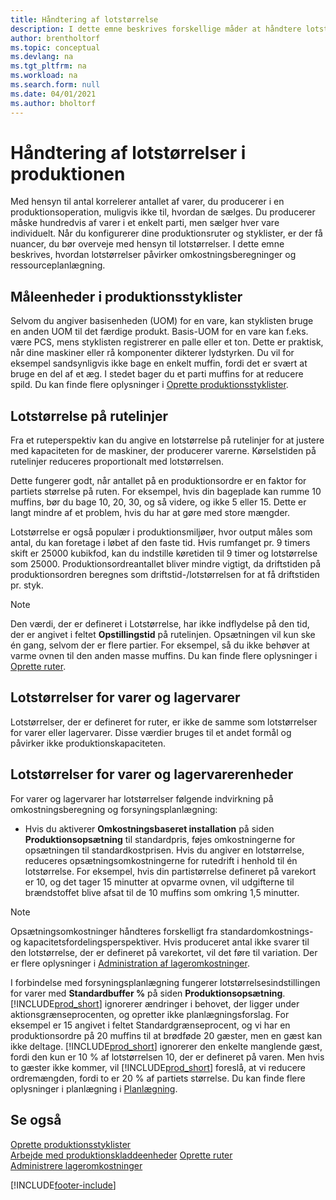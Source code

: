 ```yaml
---
title: Håndtering af lotstørrelse
description: I dette emne beskrives forskellige måder at håndtere lotstørrelser på.
author: brentholtorf
ms.topic: conceptual
ms.devlang: na
ms.tgt_pltfrm: na
ms.workload: na
ms.search.form: null
ms.date: 04/01/2021
ms.author: bholtorf
---
```


# Håndtering af lotstørrelser i produktionen
Med hensyn til antal korrelerer antallet af varer, du producerer i en produktionsoperation, muligvis ikke til, hvordan de sælges. Du producerer måske hundredvis af varer i et enkelt parti, men sælger hver vare individuelt. Når du konfigurerer dine produktionsruter og styklister, er der få nuancer, du bør overveje med hensyn til lotstørrelser. I dette emne beskrives, hvordan lotstørrelser påvirker omkostningsberegninger og ressourceplanlægning.

## Måleenheder i produktionsstyklister
Selvom du angiver basisenheden (UOM) for en vare, kan styklisten bruge en anden UOM til det færdige produkt. Basis-UOM for en vare kan f.eks. være PCS, mens styklisten registrerer en palle eller et ton. Dette er praktisk, når dine maskiner eller rå komponenter dikterer lydstyrken. Du vil for eksempel sandsynligvis ikke bage en enkelt muffin, fordi det er svært at bruge en del af et æg. I stedet bager du et parti muffins for at reducere spild. Du kan finde flere oplysninger i [Oprette produktionsstyklister](production-how-to-create-production-boms.md).

## Lotstørrelse på rutelinjer
Fra et ruteperspektiv kan du angive en lotstørrelse på rutelinjer for at justere med kapaciteten for de maskiner, der producerer varerne. Kørselstiden på rutelinjer reduceres proportionalt med lotstørrelsen. 

Dette fungerer godt, når antallet på en produktionsordre er en faktor for partiets størrelse på ruten. For eksempel, hvis din bageplade kan rumme 10 muffins, bør du bage 10, 20, 30, og så videre, og ikke 5 eller 15.  Dette er langt mindre af et problem, hvis du har at gøre med store mængder.

Lotstørrelse er også populær i produktionsmiljøer, hvor output måles som antal, du kan foretage i løbet af den faste tid. Hvis rumfanget pr. 9 timers skift er 25000 kubikfod, kan du indstille køretiden til 9 timer og lotstørrelse som 25000.
Produktionsordreantallet bliver mindre vigtigt, da driftstiden på produktionsordren beregnes som driftstid-/lotstørrelsen for at få driftstiden pr. styk.
 
> [!NOTE]
> Den værdi, der er defineret i Lotstørrelse, har ikke indflydelse på den tid, der er angivet i feltet **Opstillingstid** på rutelinjen. Opsætningen vil kun ske én gang, selvom der er flere partier. For eksempel, så du ikke behøver at varme ovnen til den anden masse muffins. Du kan finde flere oplysninger i [Oprette ruter](production-how-to-create-routings.md).

## Lotstørrelser for varer og lagervarer
Lotstørrelser, der er defineret for ruter, er ikke de samme som lotstørrelser for varer eller lagervarer. Disse værdier bruges til et andet formål og påvirker ikke produktionskapaciteten. 

## Lotstørrelser for varer og lagervarerenheder
For varer og lagervarer har lotstørrelser følgende indvirkning på omkostningsberegning og forsyningsplanlægning:

* Hvis du aktiverer **Omkostningsbaseret installation** på siden **Produktionsopsætning** til standardpris, føjes omkostningerne for opsætningen til standardkostprisen. Hvis du angiver en lotstørrelse, reduceres opsætningsomkostningerne for rutedrift i henhold til én lotstørrelse. For eksempel, hvis din partistørrelse defineret på varekort er 10, og det tager 15 minutter at opvarme ovnen, vil udgifterne til brændstoffet blive afsat til de 10 muffins som omkring 1,5 minutter. 

> [!NOTE]
> Opsætningsomkostninger håndteres forskelligt fra standardomkostnings- og kapacitetsfordelingsperspektiver. Hvis produceret antal ikke svarer til den lotstørrelse, der er defineret på varekortet, vil det føre til variation. Der er flere oplysninger i [Administration af lageromkostninger](finance-manage-inventory-costs.md). <!--not sure that I got this part right seems to repeat the first example.-->

I forbindelse med forsyningsplanlægning fungerer lotstørrelsesindstillingen for varer med **Standardbuffer %** på siden **Produktionsopsætning**. [!INCLUDE[prod_short](includes/prod_short.md)] ignorerer ændringer i behovet, der ligger under aktionsgrænseprocenten, og opretter ikke planlægningsforslag. For eksempel er 15 angivet i feltet Standardgrænseprocent, og vi har en produktionsordre på 20 muffins til at brødføde 20 gæster, men en gæst kan ikke deltage. [!INCLUDE[prod_short](includes/prod_short.md)] ignorerer den enkelte manglende gæst, fordi den kun er 10 % af lotstørrelsen 10, der er defineret på varen. Men hvis to gæster ikke kommer, vil [!INCLUDE[prod_short](includes/prod_short.md)] foreslå, at vi reducere ordremængden, fordi to er 20 % af partiets størrelse. Du kan finde flere oplysninger i planlægning i [Planlægning](production-planning.md).

## Se også
[Oprette produktionsstyklister](production-how-to-create-production-boms.md)  
[Arbejde med produktionskladdeenheder](production-how-to-use-the-manufacturing-batch-unit-of-measure.md)
[Oprette ruter](production-how-to-create-routings.md)  
[Administrere lageromkostninger](finance-manage-inventory-costs.md)


[!INCLUDE[footer-include](includes/footer-banner.md)]